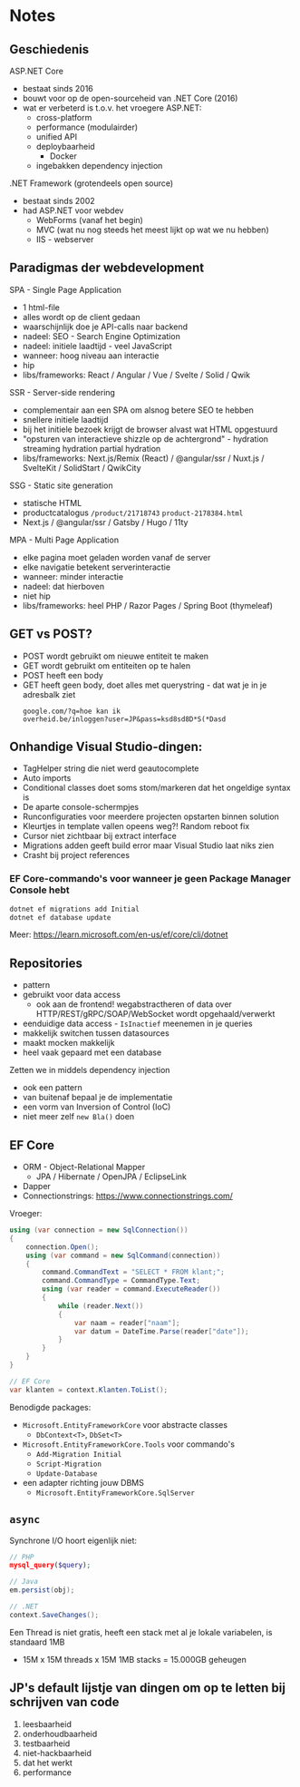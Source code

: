 # Notes

## Geschiedenis

ASP.NET Core
- bestaat sinds 2016
- bouwt voor op de open-sourceheid van .NET Core (2016)
- wat er verbeterd is t.o.v. het vroegere ASP.NET:
  - cross-platform
  - performance (modulairder)
  - unified API
  - deploybaarheid 
    - Docker
  - ingebakken dependency injection

.NET Framework (grotendeels open source)
- bestaat sinds 2002
- had ASP.NET voor webdev
  - WebForms (vanaf het begin)
  - MVC (wat nu nog steeds het meest lijkt op wat we nu hebben)
  - IIS - webserver


## Paradigmas der webdevelopment

SPA - Single Page Application
- 1 html-file
- alles wordt op de client gedaan
- waarschijnlijk doe je API-calls naar backend
- nadeel: SEO - Search Engine Optimization
- nadeel: initiele laadtijd - veel JavaScript
- wanneer: hoog niveau aan interactie
- hip
- libs/frameworks: React / Angular / Vue / Svelte / Solid / Qwik

SSR - Server-side rendering
- complementair aan een SPA om alsnog betere SEO te hebben
- snellere initiele laadtijd
- bij het initiele bezoek krijgt de browser alvast wat HTML opgestuurd
- "opsturen van interactieve shizzle op de achtergrond" - hydration  streaming hydration partial hydration
- libs/frameworks: Next.js/Remix (React) / @angular/ssr / Nuxt.js / SvelteKit / SolidStart / QwikCity

SSG - Static site generation
- statische HTML
- productcatalogus   `/product/21718743`   `product-2178384.html`
- Next.js / @angular/ssr / Gatsby / Hugo / 11ty

MPA - Multi Page Application
- elke pagina moet geladen worden vanaf de server
- elke navigatie betekent serverinteractie
- wanneer: minder interactie
- nadeel: dat hierboven
- niet hip
- libs/frameworks: heel PHP / Razor Pages / Spring Boot (thymeleaf)

## GET vs POST?

- POST wordt gebruikt om nieuwe entiteit te maken
- GET wordt gebruikt om entiteiten op te halen
- POST heeft een body
- GET heeft geen body, doet alles met querystring - dat wat je in je adresbalk ziet
  ```text
  google.com/?q=hoe kan ik
  overheid.be/inloggen?user=JP&pass=ksd8sd8D*S(*Dasd
  ```

## Onhandige Visual Studio-dingen:

- TagHelper string die niet werd geautocomplete
- Auto imports
- Conditional classes doet soms stom/markeren dat het ongeldige syntax is
- De aparte console-schermpjes
- Runconfiguraties voor meerdere projecten opstarten binnen solution
- Kleurtjes in template vallen opeens weg?! Random reboot fix
- Cursor niet zichtbaar bij extract interface
- Migrations adden geeft build error maar Visual Studio laat niks zien
- Crasht bij project references

### EF Core-commando's voor wanneer je geen Package Manager Console hebt

```sh
dotnet ef migrations add Initial
dotnet ef database update
```
Meer: https://learn.microsoft.com/en-us/ef/core/cli/dotnet

## Repositories

- pattern
- gebruikt voor data access
  - ook aan de frontend! wegabstractheren of data over HTTP/REST/gRPC/SOAP/WebSocket wordt opgehaald/verwerkt
- eenduidige data access - `IsInactief` meenemen in je queries
- makkelijk switchen tussen datasources
- maakt mocken makkelijk
- heel vaak gepaard met een database

Zetten we in middels dependency injection
- ook een pattern
- van buitenaf bepaal je de implementatie
- een vorm van Inversion of Control (IoC)
- niet meer zelf `new Bla()` doen

## EF Core

- ORM - Object-Relational Mapper
  - JPA / Hibernate / OpenJPA / EclipseLink
- Dapper
- Connectionstrings: https://www.connectionstrings.com/

Vroeger:
```cs
using (var connection = new SqlConnection())
{
	connection.Open();
	using (var command = new SqlCommand(connection))
	{
		command.CommandText = "SELECT * FROM klant;";
		command.CommandType = CommandType.Text;
		using (var reader = command.ExecuteReader())
		{
			while (reader.Next())
			{
				var naam = reader["naam"];
				var datum = DateTime.Parse(reader["date"]);
			}
		}
	}
}
```
```cs
// EF Core
var klanten = context.Klanten.ToList();
```

Benodigde packages:
- `Microsoft.EntityFrameworkCore` voor abstracte classes
  - `DbContext<T>`, `DbSet<T>`
- `Microsoft.EntityFrameworkCore.Tools` voor commando's
  - `Add-Migration Initial`
  - `Script-Migration`
  - `Update-Database`
- een adapter richting jouw DBMS
  - `Microsoft.EntityFrameworkCore.SqlServer`

## `async`

Synchrone I/O hoort eigenlijk niet:

```php
// PHP
mysql_query($query);
```
```java
// Java
em.persist(obj);
```
```cs
// .NET
context.SaveChanges();
```

Een Thread is niet gratis, heeft een stack met al je lokale variabelen, is standaard 1MB
- 15M x 15M threads x 15M 1MB stacks = 15.000GB geheugen

## JP's default lijstje van dingen om op te letten bij schrijven van code

1. leesbaarheid
2. onderhoudbaarheid
3. testbaarheid
4. niet-hackbaarheid
5. dat het werkt
6. performance

